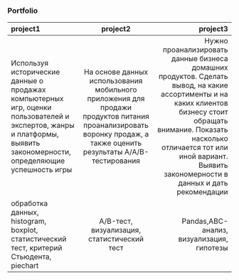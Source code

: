 ### Portfolio
| project1 | project2 | project3 |
| :---         |     :---:      |          ---: |
| Используя исторические данные о продажах компьютерных игр, оценки пользователей и экспертов, жанры и платформы, выявить закономерности, определяющие успешность игры    | На основе данных использования мобильного приложения для продажи продуктов питания проанализировать воронку продаж, а также оценить результаты A/A/B-тестирования  |Нужно проанализировать данные бизнеса домашних продуктов. Сделать вывод, на какие ассортименты и на каких клиентов бизнесу стоит обращать внимание. Показать насколько отличается тот или иной вариант. Выявить закономерности в данных и дать рекомендации|
| обработка данных, histogram, boxplot, статистический тест, критерий Стьюдента, piechart|A/B-тест, визуализация, статистический тест|Pandas,ABC-анализ, визуализация, гипотезы|
